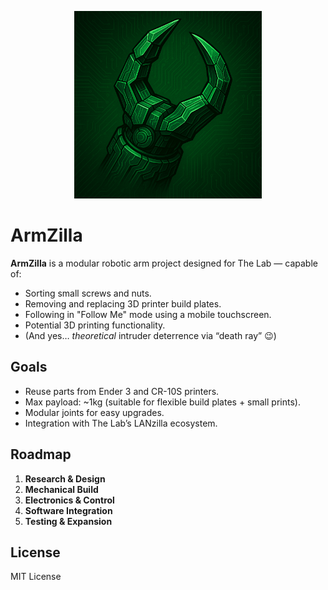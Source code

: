 <p align="center">
  <img src="media/armzilla_claw.png" alt="ArmZilla Claw" width="300">
</p>

# ArmZilla

**ArmZilla** is a modular robotic arm project designed for The Lab — capable of:
- Sorting small screws and nuts.
- Removing and replacing 3D printer build plates.
- Following in "Follow Me" mode using a mobile touchscreen.
- Potential 3D printing functionality.
- (And yes… *theoretical* intruder deterrence via “death ray” 😉)

## Goals
- Reuse parts from Ender 3 and CR-10S printers.
- Max payload: ~1kg (suitable for flexible build plates + small prints).
- Modular joints for easy upgrades.
- Integration with The Lab’s LANzilla ecosystem.

## Roadmap
1. **Research & Design**
2. **Mechanical Build**
3. **Electronics & Control**
4. **Software Integration**
5. **Testing & Expansion**


## License
MIT License
